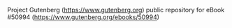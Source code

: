 Project Gutenberg (https://www.gutenberg.org) public repository for
eBook #50994 (https://www.gutenberg.org/ebooks/50994)
